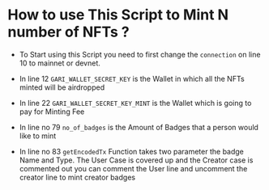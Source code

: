 # How to use This Script to Mint N number of NFTs ?

- To Start using this Script you need to first change the `connection` on line 10 to mainnet or devnet.

- In line 12 `GARI_WALLET_SECRET_KEY` is the Wallet in which all the NFTs minted will be airdropped

- In line 22 `GARI_WALLET_SECRET_KEY_MINT` is the Wallet which is going to pay for Minting Fee

- In line no 79 `no_of_badges` is the Amount of Badges that a person would like to mint

- In line no 83 `getEncodedTx` Function takes two parameter the badge Name and Type. The User Case is covered up and the Creator case is commented out you can comment the User line and uncomment the creator line to mint creator badges
